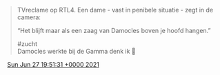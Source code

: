 > TVreclame op RTL4\. Een dame \- vast in penibele situatie \- zegt in de camera:  
>   
> “Het blijft maar als een zaag van Damocles boven je hoofd hangen\.”  
>   
> \#zucht   
> Damocles werkte bij de Gamma denk ik 🤪

<img src="../../media/tweet.ico" width="12" /> [Sun Jun 27 19:51:31 +0000 2021](https://twitter.com/DromerDenker/status/1409237978065604608)
